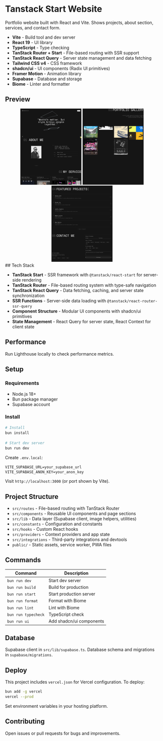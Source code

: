 # Tanstack Start Website

Portfolio website built with React and Vite. Shows projects, about section, services, and contact form.

- **Vite** - Build tool and dev server
- **React 19** - UI library
- **TypeScript** - Type checking
- **TanStack Router + Start** - File-based routing with SSR support
- **TanStack React Query** - Server state management and data fetching
- **Tailwind CSS v4** - CSS framework
- **shadcn/ui** - UI components (Radix UI primitives)
- **Framer Motion** - Animation library
- **Supabase** - Database and storage
- **Biome** - Linter and formatter



## Preview
<div align="center">
  <img src="assets/00.png" alt="Preview 1" width="200" />
  <img src="assets/02.png" alt="Preview 2" width="200" />
  <img src="assets/03.png" alt="Preview 3" width="200" />
</div>
## Tech Stack




- **TanStack Start** - SSR framework with `@tanstack/react-start` for server-side rendering
- **TanStack Router** - File-based routing system with type-safe navigation
- **TanStack React Query** - Data fetching, caching, and server state synchronization
- **SSR Functions** - Server-side data loading with `@tanstack/react-router-ssr-query`
- **Component Structure** - Modular UI components with shadcn/ui primitives
- **State Management** - React Query for server state, React Context for client state

## Performance

Run Lighthouse locally to check performance metrics.

## Setup

### Requirements
- Node.js 18+
- Bun package manager
- Supabase account

### Install
```bash
# Install
bun install

# Start dev server
bun run dev
```

Create `.env.local`:
```env
VITE_SUPABASE_URL=your_supabase_url
VITE_SUPABASE_ANON_KEY=your_anon_key
```

Visit `http://localhost:3000` (or port shown by Vite).

## Project Structure

- `src/routes` - File-based routing with TanStack Router
- `src/components` - Reusable UI components and page sections
- `src/lib` - Data layer (Supabase client, image helpers, utilities)
- `src/constants` - Configuration and constants
- `src/hooks` - Custom React hooks
- `src/providers` - Context providers and app state
- `src/integrations` - Third-party integrations and devtools
- `public/` - Static assets, service worker, PWA files

## Commands

| Command | Description |
|---------|-------------|
| `bun run dev` | Start dev server |
| `bun run build` | Build for production |
| `bun run start` | Start production server |
| `bun run format` | Format with Biome |
| `bun run lint` | Lint with Biome |
| `bun run typecheck` | TypeScript check |
| `bun run ui` | Add shadcn/ui components |

## Database

Supabase client in `src/lib/supabase.ts`. Database schema and migrations in `supabase/migrations`.

## Deploy

This project includes `vercel.json` for Vercel configuration. To deploy:

```bash
bun add -g vercel
vercel --prod
```

Set environment variables in your hosting platform.

## Contributing

Open issues or pull requests for bugs and improvements.
